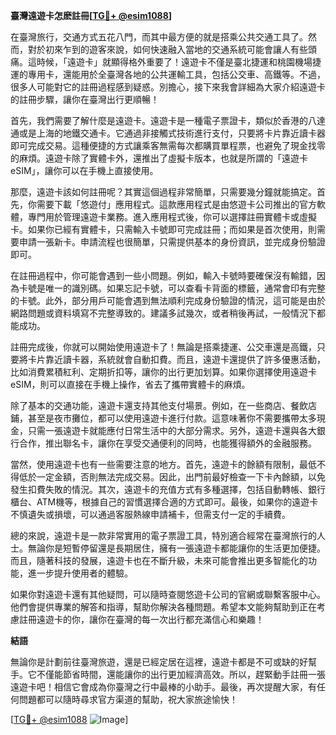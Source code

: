 **臺灣遠遊卡怎麽註冊[[TG💪+ @esim1088](https://t.me/s/esim1088)]**

在臺灣旅行，交通方式五花八門，而其中最方便的就是搭乘公共交通工具了。然而，對於初來乍到的遊客來說，如何快速融入當地的交通系統可能會讓人有些頭痛。這時候，「遠遊卡」就顯得格外重要了！遠遊卡不僅是臺北捷運和桃園機場捷運的專用卡，還能用於全臺灣各地的公共運輸工具，包括公交車、高鐵等。不過，很多人可能對它的註冊過程感到疑惑。別擔心，接下來我會詳細為大家介紹遠遊卡的註冊步驟，讓你在臺灣出行更順暢！

首先，我們需要了解什麼是遠遊卡。遠遊卡是一種電子票證卡，類似於香港的八達通或是上海的地鐵交通卡。它通過非接觸式技術進行支付，只要將卡片靠近讀卡器即可完成交易。這種便捷的方式讓乘客無需每次都購買單程票，也避免了現金找零的麻煩。遠遊卡除了實體卡外，還推出了虛擬卡版本，也就是所謂的「遠遊卡 eSIM」，讓你可以在手機上直接使用。

那麼，遠遊卡該如何註冊呢？其實這個過程非常簡單，只需要幾分鐘就能搞定。首先，你需要下載「悠遊付」應用程式。這款應用程式是由悠遊卡公司推出的官方軟體，專門用於管理遠遊卡業務。進入應用程式後，你可以選擇註冊實體卡或虛擬卡。如果你已經有實體卡，只需輸入卡號即可完成註冊；而如果是首次使用，則需要申請一張新卡。申請流程也很簡單，只需提供基本的身份資訊，並完成身份驗證即可。

在註冊過程中，你可能會遇到一些小問題。例如，輸入卡號時要確保沒有輸錯，因為卡號是唯一的識別碼。如果忘記卡號，可以查看卡背面的標籤，通常會印有完整的卡號。此外，部分用戶可能會遇到無法順利完成身份驗證的情況，這可能是由於網路問題或資料填寫不完整導致的。建議多試幾次，或者稍後再試，一般情況下都能成功。

註冊完成後，你就可以開始使用遠遊卡了！無論是搭乘捷運、公交車還是高鐵，只要將卡片靠近讀卡器，系統就會自動扣費。而且，遠遊卡還提供了許多優惠活動，比如消費累積紅利、定期折扣等，讓你的出行更加划算。如果你選擇使用遠遊卡 eSIM，則可以直接在手機上操作，省去了攜帶實體卡的麻煩。

除了基本的交通功能，遠遊卡還支持其他支付場景。例如，在一些商店、餐飲店鋪，甚至是夜市攤位，都可以使用遠遊卡進行付款。這意味著你不需要攜帶太多現金，只需一張遠遊卡就能應付日常生活中的大部分需求。另外，遠遊卡還與各大銀行合作，推出聯名卡，讓你在享受交通便利的同時，也能獲得額外的金融服務。

當然，使用遠遊卡也有一些需要注意的地方。首先，遠遊卡的餘額有限制，最低不得低於一定金額，否則無法完成交易。因此，出門前最好檢查一下卡內餘額，以免發生扣費失敗的情況。其次，遠遊卡的充值方式有多種選擇，包括自動轉帳、銀行櫃台、ATM機等，根據自己的習慣選擇合適的方式即可。最後，如果你的遠遊卡不慎遺失或損壞，可以通過客服熱線申請補卡，但需支付一定的手續費。

總的來說，遠遊卡是一款非常實用的電子票證工具，特別適合經常在臺灣旅行的人士。無論你是短暫停留還是長期居住，擁有一張遠遊卡都能讓你的生活更加便捷。而且，隨著科技的發展，遠遊卡也在不斷升級，未來可能會推出更多智能化的功能，進一步提升使用者的體驗。

如果你對遠遊卡還有其他疑問，可以隨時查閱悠遊卡公司的官網或聯繫客服中心。他們會提供專業的解答和指導，幫助你解決各種問題。希望本文能夠幫助到正在考慮註冊遠遊卡的你，讓你在臺灣的每一次出行都充滿信心和樂趣！

**結語**

無論你是計劃前往臺灣旅遊，還是已經定居在這裡，遠遊卡都是不可或缺的好幫手。它不僅能節省時間，還能讓你的出行更加經濟高效。所以，趕緊動手註冊一張遠遊卡吧！相信它會成為你臺灣之行中最棒的小助手。最後，再次提醒大家，有任何問題都可以隨時尋求官方渠道的幫助，祝大家旅途愉快！

[[TG💪+ @esim1088](https://t.me/s/esim1088) ![Image](https://i.postimg.cc/4NQfJmqS/Snipaste-2025-05-13-00-14-12.png)]